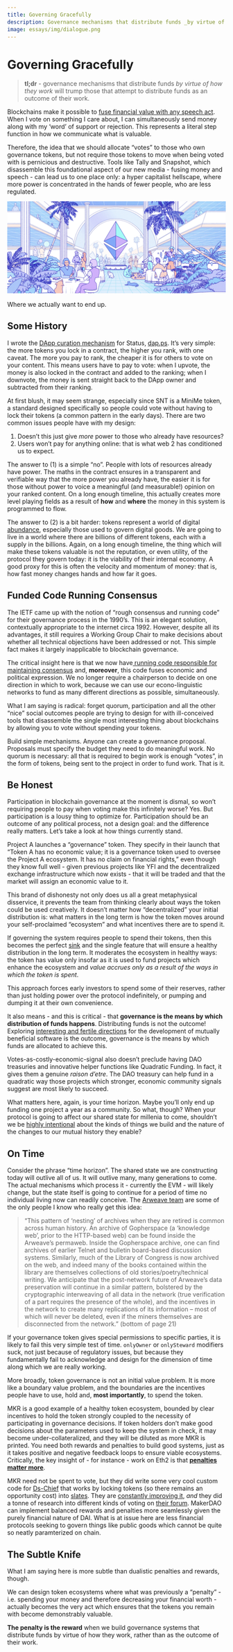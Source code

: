 ```yaml
---
title: Governing Gracefully
description: Governance mechanisms that distribute funds _by virtue of how they work_ will trump those that attempt to distribute funds as an outcome of their work.
image: essays/img/dialogue.png
---
```


# Governing Gracefully

> **tl;dr** - governance mechanisms that distribute funds _by virtue of how they work_ will trump those that attempt to distribute funds as an outcome of their work.

Blockchains make it possible to [fuse financial value with any speech act](https://kernel.community/en/learn/module-2/money-speech/#the-expanded-view). When I vote on something I care about, I can simultaneously send money along with my ‘word’ of support or rejection. This represents a literal step function in how we communicate what is valuable.

Therefore, the idea that we should allocate “votes” to those who own governance tokens, but not require those tokens to move when being voted with is pernicious and destructive. Tools like Tally and Snapshot, which disassemble this foundational aspect of our new media - fusing money and speech - can lead us to one place only: a hyper capitalist hellscape, where more power is concentrated in the hands of fewer people, who are less regulated.

![Consensus through Dialogue](./img/dialogue.png)

<div markdown="1" class="center-quote small-text">
Where we actually want to end up.
</div>

## Some History

I wrote the [DApp curation mechanism](https://our.status.im/discover-a-brave-new-curve/) for Status, [dap.ps](https://dap.ps). It’s very simple: the more tokens you lock in a contract, the higher you rank, with one caveat. The more you pay to rank, the cheaper it is for others to vote on your content. This means users have to pay to vote: when I upvote, the money is also locked in the contract and added to the ranking; when I downvote, the money is sent straight back to the DApp owner and subtracted from their ranking.

At first blush, it may seem strange, especially since SNT is a MiniMe token, a standard designed specifically so people could vote without having to lock their tokens (a common pattern in the early days). There are two common issues people have with my design:

1. Doesn’t this just give _more_ power to those who already have resources?
2. Users won’t pay for anything online: that is what web 2 has conditioned us to expect.

The answer to (1) is a simple “no”. People with lots of resources already have power. The maths in the contract ensures in a transparent and verifiable way that the more power you already have, the easier it is for those without power to voice a meaningful (and measurable!) opinion on your ranked content. On a long enough timeline, this actually creates more level playing fields as a result of **how** and **where** the money in this system is programmed to flow.

The answer to (2) is a bit harder: tokens represent a world of digital [abundance](https://quran.com/108), especially those used to govern digital goods. We are going to live in a world where there are billions of different tokens, each with a supply in the billions. Again, on a long enough timeline, the thing which will make these tokens valuable is not the reputation, or even utility, of the protocol they govern today: it is the viability of their internal economy. A good proxy for this is often the velocity and momentum of money: that is, how fast money changes hands and how far it goes.

## Funded Code Running Consensus

The IETF came up with the notion of “rough consensus and running code” for their governance process in the 1990’s. This is an elegant solution, contextually appropriate to the internet circa 1992. However, despite all its advantages, it still requires a Working Group Chair to make decisions about whether all technical objections have been addressed or not. This simple fact makes it largely inapplicable to blockchain governance.

The critical insight here is that we now have[ running code responsible for maintaining consensus](https://kernel.community/en/learn/module-4/consensus/#funded-code-running-consensus) and, **moreover**, this code fuses economic and political expression. We no longer require a chairperson to decide on one direction in which to work, because we can use our econo-linguistic networks to fund as many different directions as possible, simultaneously.

What I am saying is radical: forget quorum, participation and all the other “nice” social outcomes people are trying to design for with ill-conceived tools that disassemble the single most interesting thing about blockchains by allowing you to vote without spending your tokens. 

Build simple mechanisms. Anyone can create a governance proposal. Proposals must specify the budget they need to do meaningful work. No quorum is necessary: all that is required to begin work is enough “votes”, in the form of tokens, being sent to the project in order to fund work. That is it.

## Be Honest

Participation in blockchain governance at the moment is dismal, so won’t requiring people to pay when voting make this infinitely worse? Yes. But participation is a lousy thing to optimize for. Participation should be an outcome of any political process, not a design goal: and the difference really matters. Let’s take a look at how things currently stand.

Project A launches a “governance” token. They specify in their launch that “Token A has no economic value; it is a governance token used to oversee the Project A ecosystem. It has no claim on financial rights,” even though they know full well - given previous projects like YFI and the decentralized exchange infrastructure which now exists - that it will be traded and that the market will assign an economic value to it.

This brand of dishonesty not only does us all a great metaphysical disservice, it prevents the team from thinking clearly about ways the token could be used creatively. It doesn’t matter how “decentralized” your initial distribution is: what matters in the long term is how the token moves around your self-proclaimed “ecosystem” and what incentives there are to spend it.

If governing the system requires people to spend their tokens, then this becomes the perfect [sink](https://vitalik.ca/general/2017/10/17/moe.html) and the single feature that will ensure a healthy distribution in the long term. It moderates the ecosystem in healthy ways: the token has value only insofar as it is used to fund projects which enhance the ecosystem and _value accrues only as a result of the ways in which the token is spent_. 

This approach forces early investors to spend some of their reserves, rather than just holding power over the protocol indefinitely, or pumping and dumping it at their own convenience.

It also means - and this is critical - that **governance is the means by which distribution of funds happens**. Distributing funds is not the outcome! Exploring [interesting and fertile directions](https://breakingsmart.com/en/season-1/rough-consensus-and-maximal-interestingness/) for the development of mutually beneficial software is the outcome, governance is the means by which funds are allocated to achieve this.

Votes-as-costly-economic-signal also doesn’t preclude having DAO treasuries and innovative helper functions like Quadratic Funding. In fact, it gives them a genuine _raison d’etre_. The DAO treasury can help fund in a quadratic way those projects which stronger, economic community signals suggest are most likely to succeed.

What matters here, again, is your time horizon. Maybe you’ll only end up funding one project a year as a community. So what, though? When your protocol is going to affect our shared state for millenia to come, shouldn’t we be [highly intentional](https://kernel.community/en/learn/module-3/intention/#reflecting-truth) about the kinds of things we build and the nature of the changes to our mutual history they enable?

## On Time

Consider the phrase “time horizon”. The shared state we are constructing today will outlive all of us. It will outlive many, many generations to come. The actual mechanisms which process it - currently the EVM - will likely change, but the state itself is going to continue for a period of time no individual living now can readily conceive. The [Arweave team](https://www.arweave.org/yellow-paper.pdf) are some of the only people I know who really get this idea:

> “This pattern of ‘nesting’ of archives when they are retired is common across human history. An archive of Gopherspace (a ‘knowledge web’, prior to the HTTP-based web) can be found inside the Arweave’s permaweb. Inside the Gopherspace archive, one can find archives of earlier Telnet and bulletin board-based discussion systems. Similarly, much of the Library of Congress is now archived on the web, and indeed many of the books contained within the library are themselves collections of old stories/poetry/technical writing. We anticipate that the post-network future of Arweave’s data preservation will continue in a similar pattern, bolstered by the cryptographic interweaving of all data in the network (true verification of a part requires the presence of the whole), and the incentives in the network to create many replications of its information – most of which will never be deleted, even if the miners themselves are disconnected from the network.” (bottom of page 21)

If your governance token gives special permissions to specific parties, it is likely to fail this very simple test of time. `onlyOwner` or `onlySteward` modifiers suck, not just because of regulatory issues, but because they fundamentally fail to acknowledge and design for the dimension of time along which we are really working.

More broadly, token governance is not an initial value problem. It is more like a boundary value problem, and the boundaries are the incentives people have to use, hold and, **most importantly**, to spend the token. 

MKR is a good example of a healthy token ecosystem, bounded by clear incentives to hold the token strongly coupled to the necessity of participating in governance decisions. If token holders don’t make good decisions about the parameters used to keep the system in check, it may become under-collateralized, and they will be diluted as more MKR is printed. You need both rewards and penalties to build good systems, just as it takes positive and negative feedback loops to ensure viable ecosystems. Critically, the key insight of - for instance - work on Eth2 is that **[penalties matter more](https://kernel.community/en/learn/module-6/serenity/#proving-stake)**.

MKR need not be spent to vote, but they did write some very cool custom code for [Ds-Chief](https://docs.makerdao.com/smart-contract-modules/governance-module/chief-detailed-documentation) that works by locking tokens (so there remains an opportunity cost) into [slates](https://docs.makerdao.com/smart-contract-modules/governance-module/chief-detailed-documentation#3-key-mechanisms-and-concepts). They are [constantly improving it](https://forum.makerdao.com/t/mip26-dssgov-governance-contract-redesign/4589), _and_ they did a tonne of research into different kinds of voting on [their forum](https://forum.makerdao.com/search?q=voting). MakerDAO can implement balanced rewards and penalties more seamlessly given the purely financial nature of DAI. What is at issue here are less financial protocols seeking to govern things like public goods which cannot be quite so neatly paramterized on chain.

## The Subtle Knife

What I am saying here is more subtle than dualistic penalties and rewards, though. 

We can design token ecosystems where what was previously a “penalty” - i.e. spending your money and therefore decreasing your financial worth - actually becomes the very act which ensures that the tokens you remain with become demonstrably valuable. 

**The penalty is the reward** when we build governance systems that distribute funds by virtue of how they work, rather than as the outcome of their work.